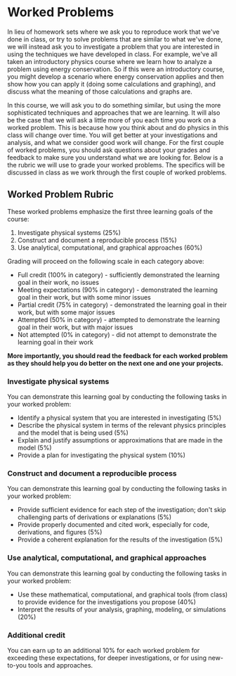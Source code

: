 # Worked Problems

In lieu of homework sets where we ask you to reproduce work that we've done in class, or try to solve problems that are similar to what we've done, we will instead ask you to investigate a problem that you are interested in using the techniques we have developed in class. For example, we've all taken an introductory physics course where we learn how to analyze a problem using energy conservation. So if this were an introductory course, you might develop a scenario where energy conservation applies and then show how you can apply it (doing some calculations and graphing), and discuss what the meaning of those calculations and graphs are.

In this course, we will ask you to do something similar, but using the more sophisticated techniques and approaches that we are learning. It will also be the case that we will ask a little more of you each time you work on a worked problem. This is because how you think about and do physics in this class will change over time. You will get better at your investigations and analysis, and what we consider good work will change. For the first couple of worked problems, you should ask questions about your grades and feedback to make sure you understand what we are looking for. Below is a the rubric we will use to grade your worked problems. The specifics will be discussed in class as we work through the first couple of worked problems.

## Worked Problem Rubric

These worked problems emphasize the first three learning goals of the course:

1. Investigate physical systems (25%)
2. Construct and document a reproducible process (15%)
3. Use analytical, computational, and graphical approaches (60%)

Grading will proceed on the following scale in each category above:

- Full credit (100% in category) - sufficiently demonstrated the learning goal in their work, no issues
- Meeting expectations (90% in category) - demonstrated the learning goal in their work, but with some minor issues
- Partial credit (75% in category) - demonstrated the learning goal in their work, but with some major issues
- Attempted (50% in category) - attempted to demonstrate the learning goal in their work, but with major issues
- Not attempted (0% in category) - did not attempt to demonstrate the learning goal in their work

**More importantly, you should read the feedback for each worked problem as they should help you do better on the next one and one your projects.**

### Investigate physical systems

You can demonstrate this learning goal by conducting the following tasks in your worked problem:

- Identify a physical system that you are interested in investigating (5%)
- Describe the physical system in terms of the relevant physics principles and the model that is being used (5%)
- Explain and justify assumptions or approximations that are made in the model (5%)
- Provide a plan for investigating the physical system (10%)

### Construct and document a reproducible process
 
You can demonstrate this learning goal by conducting the following tasks in your worked problem:

- Provide sufficient evidence for each step of the investigation; don't skip challenging parts of derivations or explanations (5%)
- Provide properly documented and cited work, especially for code, derivations, and figures (5%)
- Provide a coherent explanation for the results of the investigation (5%)

### Use analytical, computational, and graphical approaches

You can demonstrate this learning goal by conducting the following tasks in your worked problem:

- Use these mathematical, computational, and graphical tools (from class) to provide evidence for the investigations you propose (40%)
- Interpret the results of your analysis, graphing, modeling, or simulations (20%)

### Additional credit

You can earn up to an additional 10% for each worked problem for exceeding these expectations, for deeper investigations, or for using new-to-you tools and approaches.
